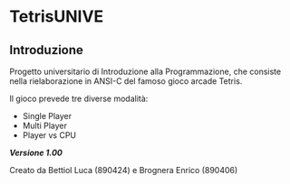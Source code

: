 # TetrisUNIVE

## Introduzione
Progetto universitario di Introduzione alla Programmazione, che consiste nella rielaborazione in ANSI-C del famoso gioco arcade Tetris.

Il gioco prevede tre diverse modalità:
- Single Player
- Multi Player
- Player vs CPU

**_Versione 1.00_**

 Creato da Bettiol Luca (890424) e Brognera Enrico (890406)
 